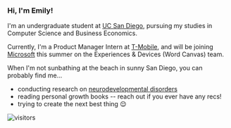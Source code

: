 ### Hi, I'm Emily! 

I'm an undergraduate student at [UC San Diego](https://www.ucsd.edu/), pursuing my studies in Computer Science and Business Economics.

Currently, I'm a Product Manager Intern at [T-Mobile](https://www.t-mobile.com/), and will be joining [Microsoft](https://www.microsoft.com/) this summer on the Experiences & Devices (Word Canvas) team.

When I'm not sunbathing at the beach in sunny San Diego, you can probably find me...

- conducting research on [neurodevelopmental disorders](https://greenelab.ucsd.edu/)
- reading personal growth books -- reach out if you ever have any recs!
- trying to create the next best thing 😌

![visitors](https://visitor-badge.glitch.me/badge?page_id=emjinn.emjinn)



